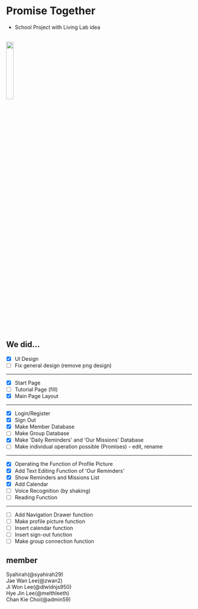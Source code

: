 # Promise Together
- School Project with Living Lab idea
<br>
<img src = "https://user-images.githubusercontent.com/22411481/39802541-4c1309c4-53a9-11e8-9e14-b1448f9afa4b.png" width = 20%></img>

## We did...
- [X] UI Design
- [ ] Fix general design (remove png design)
---
- [X] Start Page
- [ ] Tutorial Page (fill)
- [X] Main Page Layout
---
- [X] Login/Register
- [X] Sign Out
- [X] Make Member Database
- [ ] Make Group Database
- [X] Make 'Daily Reminders' and 'Our Missions' Database 
- [ ] Make individual operation possible (Promises) - edit, rename
---
- [X] Operating the Function of Profile Picture
- [X] Add Text Editing Function of 'Our Reminders'
- [X] Show Reminders and Missions List
- [X] Add Calendar
- [ ] Voice Recognition (by shaking)
- [ ] Reading Function
---
- [ ] Add Navigation Drawer function
- [ ] Make profile picture function
- [ ] Insert calendar function
- [ ] Insert sign-out function
- [ ] Make group connection function

## member
Syahirah(@syahirah29) <br>
Jae Wan Lee(@zwan2) <br>
Ji Won Lee(@dlwldnjs950) <br>
Hye Jin Lee(@melthleeth) <br>
Chan Kie Choi(@admin59) <br>
